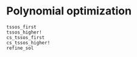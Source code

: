# Polynomial optimization

```@docs
tssos_first
tssos_higher!
cs_tssos_first
cs_tssos_higher!
refine_sol
```
